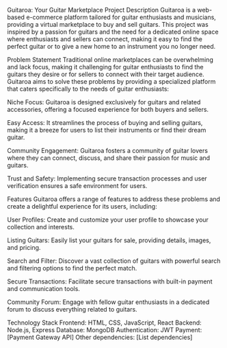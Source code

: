 Guitaroa: Your Guitar Marketplace
Project Description
Guitaroa is a web-based e-commerce platform tailored for guitar enthusiasts and musicians, providing a virtual marketplace to buy and sell guitars. This project was inspired by a passion for guitars and the need for a dedicated online space where enthusiasts and sellers can connect, making it easy to find the perfect guitar or to give a new home to an instrument you no longer need.

Problem Statement
Traditional online marketplaces can be overwhelming and lack focus, making it challenging for guitar enthusiasts to find the guitars they desire or for sellers to connect with their target audience. Guitaroa aims to solve these problems by providing a specialized platform that caters specifically to the needs of guitar enthusiasts:

Niche Focus: Guitaroa is designed exclusively for guitars and related accessories, offering a focused experience for both buyers and sellers.

Easy Access: It streamlines the process of buying and selling guitars, making it a breeze for users to list their instruments or find their dream guitar.

Community Engagement: Guitaroa fosters a community of guitar lovers where they can connect, discuss, and share their passion for music and guitars.

Trust and Safety: Implementing secure transaction processes and user verification ensures a safe environment for users.

Features
Guitaroa offers a range of features to address these problems and create a delightful experience for its users, including:

User Profiles: Create and customize your user profile to showcase your collection and interests.

Listing Guitars: Easily list your guitars for sale, providing details, images, and pricing.

Search and Filter: Discover a vast collection of guitars with powerful search and filtering options to find the perfect match.

Secure Transactions: Facilitate secure transactions with built-in payment and communication tools.

Community Forum: Engage with fellow guitar enthusiasts in a dedicated forum to discuss everything related to guitars.

Technology Stack
Frontend: HTML, CSS, JavaScript, React
Backend: Node.js, Express
Database: MongoDB
Authentication: JWT
Payment: [Payment Gateway API]
Other dependencies: [List dependencies]